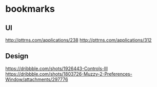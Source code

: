 # bookmarks

## UI
http://pttrns.com/applications/238
http://pttrns.com/applications/312


## Design
https://dribbble.com/shots/1926443-Controls-III
https://dribbble.com/shots/1803726-Muzzy-2-Preferences-Window/attachments/297776
